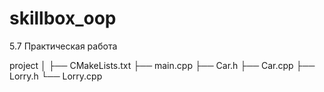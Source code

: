 # skillbox_oop
5.7 Практическая работа

project
│
├── CMakeLists.txt
├── main.cpp
├── Car.h
├── Car.cpp
├── Lorry.h
└── Lorry.cpp
